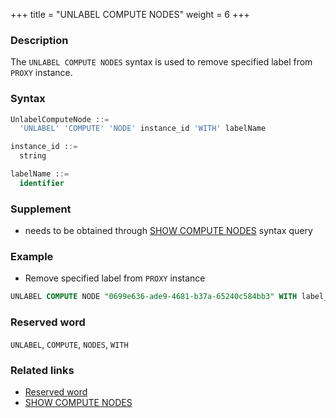 +++
title = "UNLABEL COMPUTE NODES"
weight = 6
+++

### Description

The `UNLABEL COMPUTE NODES` syntax is used to remove specified label from `PROXY` instance.

### Syntax

```sql
UnlabelComputeNode ::=
  'UNLABEL' 'COMPUTE' 'NODE' instance_id 'WITH' labelName

instance_id ::=
  string

labelName ::=
  identifier
```

### Supplement

- needs to be obtained through [SHOW COMPUTE NODES](/en/reference/distsql/syntax/ral/circuit-breaker/show-compute-nodes/) syntax query

### Example

- Remove specified label from `PROXY` instance

```sql
UNLABEL COMPUTE NODE "0699e636-ade9-4681-b37a-65240c584bb3" WITH label_1;
```

### Reserved word

`UNLABEL`, `COMPUTE`, `NODES`, `WITH`

### Related links

- [Reserved word](/en/reference/distsql/syntax/reserved-word/)
- [SHOW COMPUTE NODES](/en/reference/distsql/syntax/ral/circuit-breaker/show-compute-nodes/)

